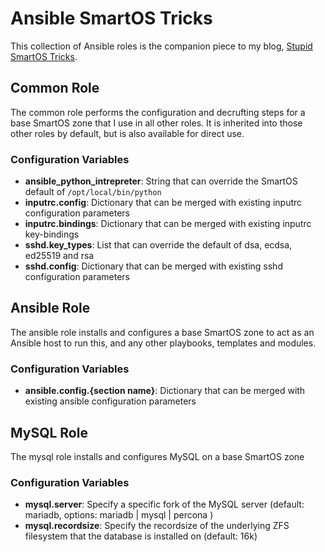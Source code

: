 # Ansible SmartOS Tricks

This collection of Ansible roles is the companion piece to my blog, [Stupid SmartOS Tricks](https://blog.brianewell.com/).

## Common Role

The common role performs the configuration and decrufting steps for a base SmartOS zone that I use in all other roles.  It is inherited into those other roles by default, but is also available for direct use.

### Configuration Variables

* **ansible_python_intrepreter**: String that can override the SmartOS default of `/opt/local/bin/python`
* **inputrc.config**: Dictionary that can be merged with existing inputrc configuration parameters
* **inputrc.bindings**: Dictionary that can be merged with existing inputrc key-bindings
* **sshd.key_types**: List that can override the default of dsa, ecdsa, ed25519 and rsa
* **sshd.config**: Dictionary that can be merged with existing sshd configuration parameters

## Ansible Role

The ansible role installs and configures a base SmartOS zone to act as an Ansible host to run this, and any other playbooks, templates and modules.

### Configuration Variables

* **ansible.config.{section name}**: Dictionary that can be merged with existing ansible configuration parameters

## MySQL Role

The mysql role installs and configures MySQL on a base SmartOS zone

### Configuration Variables

* **mysql.server**: Specify a specific fork of the MySQL server (default: mariadb, options: mariadb | mysql | percona )
* **mysql.recordsize**: Specify the recordsize of the underlying ZFS filesystem that the database is installed on (default: 16k)

